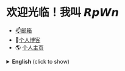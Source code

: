 # 欢迎光临！我叫 𝙍𝙥𝙒𝙣
- <a href="mailto:TTRRH@outlook.com">📫邮箱</a>
- 🌈[个人博客](https://ttrrh.github.io/)
- 🌎 [个人主页](https://rpwnhome.netlify.app/)


<!--
**TTRRH/TTRRH** is a ✨ _special_ ✨ repository because its `README.md` (this file) appears on your GitHub profile.

Here are some ideas to get you started:

- 🔭 I’m currently working on ...
- 🌱 I’m currently learning ...
- 👯 I’m looking to collaborate on ...
- 🤔 I’m looking for help with ...
- 💬 Ask me about ...
- 📫 How to reach me: ...
- 😄 Pronouns: ...
- ⚡ Fun fact: ...
-->
<details>
  <summary><b>English</b> (click to show)</summary>
  
# 👋 Welcome, You can call me 𝙍𝙥𝙒𝙣
- <a href="mailto:TTRRH@outlook.com">📫Mail</a>
- 🌈[Blog](https://ttrrh.github.io/)
- 🌎 [Homepage](https://rpwnhome.netlify.app/)

</details>


